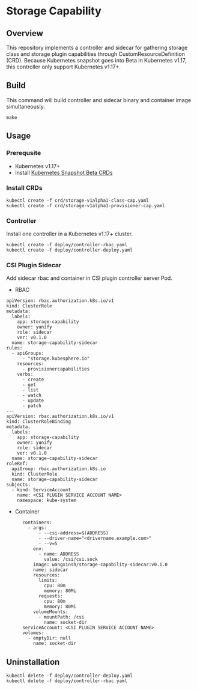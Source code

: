 # Storage Capability

## Overview

This repository implements a controller and sidecar for gathering storage class and storage plugin capabilities through CustomResourceDefinition (CRD). Because Kubernetes snapshot goes into Beta in Kubernetes v1.17, this controller only support Kubernetes v1.17+.

## Build

This command will build controller and sidecar binary and container image simultaneously.
```
make
```

## Usage

### Prerequsite

- Kubernetes v1.17+
- Install [Kubernetes Snapshot Beta CRDs](https://github.com/kubernetes-csi/external-snapshotter#usage)

### Install CRDs

```
kubectl create -f crd/storage-v1alpha1-class-cap.yaml
kubectl create -f crd/storage-v1alpha1-provisioner-cap.yaml
```

### Controller

Install one controller in a Kubernetes v1.17+ cluster.
```
kubectl create -f deploy/controller-rbac.yaml
kubectl create -f deploy/controller-deploy.yaml
``` 

### CSI Plugin Sidecar

Add sidecar rbac and container in CSI plugin controller server Pod.
- RBAC
```
apiVersion: rbac.authorization.k8s.io/v1
kind: ClusterRole
metadata:
  labels:
    app: storage-capability
    owner: yunify
    role: sidecar
    ver: v0.1.0
  name: storage-capability-sidecar
rules:
  - apiGroups:
      - "storage.kubesphere.io"
    resources:
      - provisionercapabilities
    verbs:
      - create
      - get
      - list
      - watch
      - update
      - patch
---
apiVersion: rbac.authorization.k8s.io/v1
kind: ClusterRoleBinding
metadata:
  labels:
    app: storage-capability
    owner: yunify
    role: sidecar
    ver: v0.1.0
  name: storage-capability-sidecar
roleRef:
  apiGroup: rbac.authorization.k8s.io
  kind: ClusterRole
  name: storage-capability-sidecar
subjects:
  - kind: ServiceAccount
    name: <CSI PLUGIN SERVICE ACCOUNT NAME>
    namespace: kube-system
```

- Container
```
      containers:
        - args:
            - --csi-address=$(ADDRESS)
            - --driver-name="<drivername.example.com>"
            - --v=5
          env:
            - name: ADDRESS
              value: /csi/csi.sock
          image: wangxinsh/storage-capability-sidecar:v0.1.0
          name: sidecar
          resources:
            limits:
              cpu: 80m
              memory: 80Mi
            requests:
              cpu: 80m
              memory: 80Mi
          volumeMounts:
            - mountPath: /csi
              name: socket-dir
      serviceAccount: <CSI PLUGIN SERVICE ACCOUNT NAME>
      volumes:
        - emptyDir: null
          name: socket-dir
```

## Uninstallation

```
kubectl delete -f deploy/controller-deploy.yaml
kubectl delete -f deploy/controller-rbac.yaml
```
